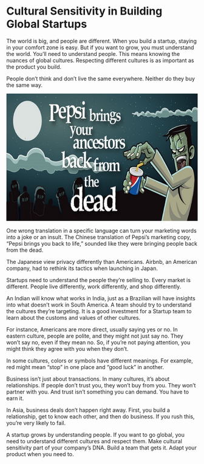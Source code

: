# Cultural Sensitivity in Building Global Startups

The world is big, and people are different. When you build a startup, staying in your comfort zone is easy. But if you want to grow, you must understand the world. You’ll need to understand people. This means knowing the nuances of global cultures. Respecting different cultures is as important as the product you build.

People don’t think and don’t live the same everywhere. Neither do they buy the same way.

![Pepsi brings you back to life](/static/2024/pepsi-bring-back-the-dead.jpg)

One wrong translation in a specific language can turn your marketing words into a joke or an insult. The Chinese translation of Pepsi’s marketing copy, “Pepsi brings you back to life,” sounded like they were bringing people back from the dead.

The Japanese view privacy differently than Americans. Airbnb, an American company, had to rethink its tactics when launching in Japan.

Startups need to understand the people they’re selling to. Every market is different. People live differently, work differently, and shop differently.

An Indian will know what works in India, just as a Brazilian will have insights into what doesn’t work in South America. A team should try to understand the cultures they’re targeting. It is a good investment for a Startup team to learn about the customs and values of other cultures. 

For instance, Americans are more direct, usually saying yes or no. In eastern culture, people are polite, and they might not just say no. They won’t say no, even if they mean no. So, if you’re not paying attention, you might think they agree with you when they don’t.

In some cultures, colors or symbols have different meanings. For example, red might mean “stop” in one place and “good luck” in another.

Business isn’t just about transactions. In many cultures, it’s about relationships. If people don’t trust you, they won’t buy from you. They won’t partner with you. And trust isn’t something you can demand. You have to earn it.

In Asia, business deals don’t happen right away. First, you build a relationship, get to know each other, and then do business. If you rush this, you’re very likely to fail.

A startup grows by understanding people. If you want to go global, you need to understand different cultures and respect them. Make cultural sensitivity part of your company’s DNA. Build a team that gets it. Adapt your product when you need to.